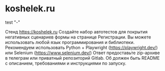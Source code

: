 # koshelek.ru
test "-"


Стенд https://koshelek.ru 
Создайте набор автотестов для покрытия негативных сценариев формы на странице Регистрации.
Вы можете использовать любой язык программирования и библиотеки.
Рекомендуем использовать Python + Playwright (https://playwright.dev/) или Selenium (https://www.selenium.dev/)
Ответ предоставьте zip-архиве в телеграм или приватный репозиторий Gitlab. Об должен быть README с описанием, требованиями и инструкциями по запуску.

